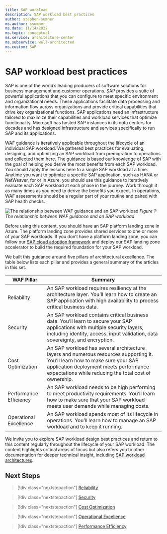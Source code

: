 ```yaml
---
title: SAP workload 
description: SAP workload best practices
author: stephen-sumner
ms.author: ssumner
ms.date: 11/14/2022
ms.topic: conceptual
ms.service: architecture-center
ms.subservice: well-architected
ms.custom: SAP
---
```


# SAP workload best practices

SAP is one of the world’s leading producers of software solutions for business management and customer operations. SAP provides a suite of powerful applications that you can configure to meet specific environment and organizational needs. These applications facilitate data processing and information flow across organizations and provide critical capabilities that drive key organizational functions. SAP applications need an infrastructure tailored to maximize their capabilities and workload services that optimize functionality. Microsoft has hosted SAP instances in its data centers for decades and has designed infrastructure and services specifically to run SAP and its applications.

WAF guidance is iteratively applicable throughout the lifecycle of an individual SAP workload. We gathered best practices for evaluating, designing, and optimizing an SAP workload from premigration to operations and collected them here. The guidance is based our knowledge of SAP with the goal of helping you derive the most benefits from each SAP workload. You should apply the lessons here to a single SAP workload at a time. Anytime you want to optimize a specific SAP application, such as HANA or NetWeaver, for or in Azure, you should use this guidance to iteratively evaluate each SAP workload at each phase in the journey. Work through it as many times as you need to derive the benefits you expect. In operations, WAF assessments should be a regular part of your routine and paired with SAP health checks.

![The relationship between WAF guidance and an SAP workload]()
*Figure 1: The relationship between WAF guidance and an SAP workload*

Before using this content, you should have an SAP platform landing zone in Azure. The platform landing zone provides shared services to one or more of your SAP workloads. If you don’t have a platform landing zone, you can follow our [SAP cloud adoption framework]( /azure/cloud-adoption-framework/scenarios/sap/) and deploy our SAP landing zone accelerator to build the required foundation for your SAP workload.

We built this guidance around five pillars of architectural excellence. The table below lists each pillar and provides a general summary of the articles in this set.

| WAF Pillar | Summary |
| --- | --- |
| Reliability |An SAP workload requires resiliency at the architecture layer. You’ll learn how to create an SAP application with high availability to process critical business data.  |
| Security| An SAP workload contains critical business data. You’ll learn to secure your SAP applications with multiple security layers, including identity, access, input validation, data sovereignty, and encryption.|
| Cost Optimization | An SAP workload has several architecture layers and numerous resources supporting it. You’ll learn how to make sure your SAP application deployment meets performance expectations while reducing the total cost of ownership.|
| Performance Efficiency | An SAP workload needs to be high performing to meet productivity requirements. You’ll learn how to make sure that your SAP workload meets user demands while managing costs.|
| Operational Excellence | An SAP workload spends most of its lifecycle in operations. You’ll learn how to manage an SAP workload and to keep it running.|

We invite you to explore SAP workload design best practices and return to this content regularly throughout the lifecycle of your SAP workload. The content highlights critical areas of focus but also refers you to other documentation for deeper technical insight, including [SAP workload architectures]( /azure/architecture/reference-architectures/sap/sap-overview).

## Next Steps

>[!div class="nextstepaction"]
>[Reliability](./reliability.md)

>[!div class="nextstepaction"]
>[Security](./security.md)

>[!div class="nextstepaction"]
>[Cost Optimization](./cost-optimization.md)

>[!div class="nextstepaction"]
>[Operational Excellence](./operational-excellence.md)

>[!div class="nextstepaction"]
>[Performance Efficiency](./performance-efficiency.md)
